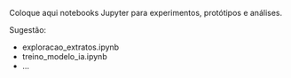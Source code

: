 Coloque aqui notebooks Jupyter para experimentos, protótipos e análises.

Sugestão:
- exploracao_extratos.ipynb
- treino_modelo_ia.ipynb
- ...
